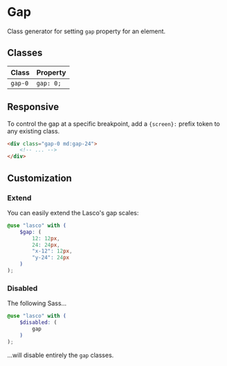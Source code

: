 # Gap

Class generator for setting `gap` property for an element.

## Classes

| Class   | Property  |
|---------|-----------|
| `gap-0` | `gap: 0;` |

## Responsive

To control the gap at a specific breakpoint, add a `{screen}:` prefix token to any existing class.

```html
<div class="gap-0 md:gap-24">
    <!-- ... -->
</div>
```

## Customization

### Extend

You can easily extend the Lasco's gap scales:

```scss
@use "lasco" with (
    $gap: (
        12: 12px,
        24: 24px,
        "x-12": 12px,
        "y-24": 24px
    )
);
```

### Disabled

The following Sass...

```scss
@use "lasco" with (
    $disabled: (
        gap
    )
);
```

...will disable entirely the `gap` classes.
